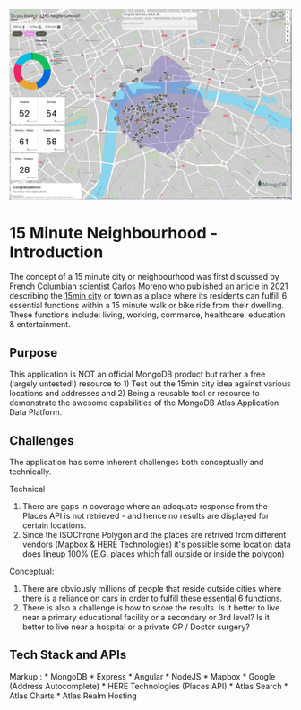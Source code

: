 ![alt text](https://github.com/michaeljkavanagh-irl/fmn/blob/master/src/assets/images/MOngoDB_LDN.png?raw=true)

# 15 Minute Neighbourhood - Introduction

The concept of a 15 minute city or neighbourhood was first discussed by French Columbian scientist Carlos Moreno who published an article in 2021 describing the <a href="https://en.wikipedia.org/wiki/15-minute_city">15min city</a> or town as a place where its residents can fulfill 6 essential functions within a 15 minute walk or bike ride from their dwelling. These functions include: living, working, commerce, healthcare, education & entertainment. 

## Purpose

This application is NOT an official MongoDB product but rather a free (largely untested!) resource to 1) Test out the 15min city idea against various locations and addresses and 2) Being a reusable tool or resource to demonstrate the awesome capabilities of the MongoDB Atlas Application Data Platform. 


## Challenges
The application has some inherent challenges both conceptually and technically. 

Technical 
1) There are gaps in coverage where an adequate response from the Places API is not retrieved - and hence no results are displayed for certain locations.
2) Since the ISOChrone Polygon and the places are retrived from different vendors (Mapbox & HERE Technologies) it's possible some location data does lineup 100% (E.G. places which fall outside or inside the polygon)

Conceptual:
1) There are obviously millions of people that reside outside cities where there is a reliance on cars in order to fulfill these essential 6 functions. 
2) There is also a challenge is how to score the results. Is it better to live near a primary educational facility or a secondary or 3rd level? Is it better to live near a hospital or a private GP / Doctor surgery? 

## Tech Stack and APIs

Markup : * MongoDB
         * Express
         * Angular
         * NodeJS
         * Mapbox
         * Google (Address Autocomplete)
         * HERE Technologies (Places API)
         * Atlas Search
         * Atlas Charts
         * Atlas Realm Hosting


